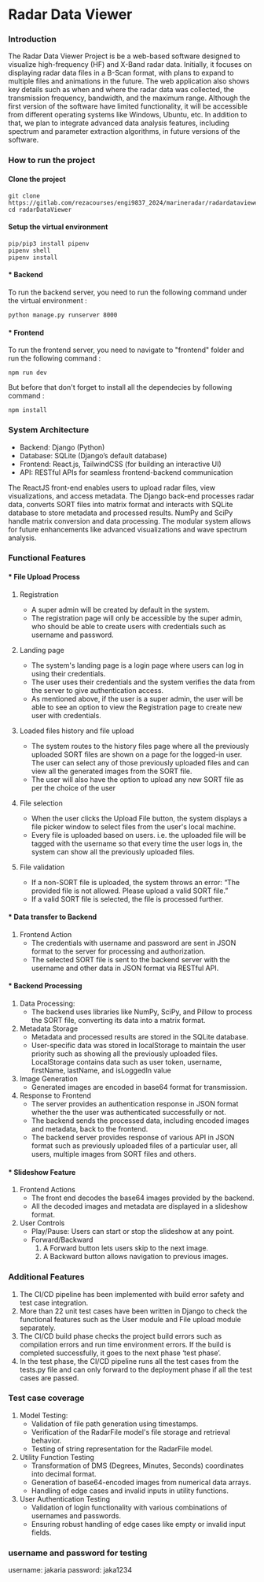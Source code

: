# Radar Data Viewer

### Introduction

The Radar Data Viewer Project is be a web-based software designed to visualize high-frequency (HF) and X-Band radar data. Initially, it focuses on displaying radar data files in a B-Scan format, with plans to expand to multiple files and animations in the future. The web application also shows key details such as when and where the radar data was collected, the transmission frequency, bandwidth, and the maximum range. Although the first version of the software have limited functionality, it will be accessible from different operating systems like Windows, Ubuntu, etc. In addition to that, we plan to integrate advanced data analysis features, including spectrum and parameter extraction algorithms, in future versions of the software.

### How to run the project

#### Clone the project

```
git clone https://gitlab.com/rezacourses/engi9837_2024/marineradar/radardataviewerapp.git
cd radarDataViewer
```

#### Setup the virtual environment

```
pip/pip3 install pipenv
pipenv shell
pipenv install
```

#### \* Backend

To run the backend server, you need to run the following command under the virtual environment :

```
python manage.py runserver 8000
```

#### \* Frontend

To run the frontend server, you need to navigate to "frontend" folder and run the following command :

```
npm run dev
```
But before that don't forget to install all the dependecies by following command :

```
npm install
```

### System Architecture

-    Backend: Django (Python)
-    Database: SQLite (Django’s default database)
-    Frontend: React.js, TailwindCSS (for building an interactive UI)
-    API: RESTful APIs for seamless frontend-backend communication

The ReactJS front-end enables users to upload radar files, view visualizations, and access metadata. The Django back-end processes radar data, converts SORT files into matrix format and interacts with SQLite database to store metadata and processed results. NumPy and SciPy handle matrix conversion and data processing. The modular system allows for future enhancements like advanced visualizations and wave spectrum analysis.

### Functional Features

#### \* File Upload Process

1. Registration
     - A super admin will be created by default in the system.
     - The registration page will only be accessible by the super admin, who should be able to create users with credentials such as username and password.
2. Landing page
     - The system's landing page is a login page where users can log in using their credentials.
     - The user uses their credentials and the system verifies the data from the server to give authentication access.
     - As mentioned above, if the user is a super admin, the user will be able to see an option to view the Registration page to create new user with credentials.
3. Loaded files history and file upload

     - The system routes to the history files page where all the previously uploaded SORT files are shown on a page for the logged-in user. The user can select any of those previously uploaded files and can view all the generated images from the SORT file.
     - The user will also have the option to upload any new SORT file as per the choice of the user

4. File selection
     - When the user clicks the Upload File button, the system displays a file picker window to select files from the user's local machine.
     - Every file is uploaded based on users. i.e. the uploaded file will be tagged with the username so that every time the user logs in, the system can show all the previously uploaded files.
5. File validation
     - If a non-SORT file is uploaded, the system throws an error: “The provided file is not allowed. Please upload a valid SORT file.”
     - If a valid SORT file is selected, the file is processed further.

#### \* Data transfer to Backend

1. Frontend Action
     - The credentials with username and password are sent in JSON format to the server for processing and authorization.
     - The selected SORT file is sent to the backend server with the username and other data in JSON format via RESTful API.

#### \* Backend Processing

1. Data Processing:
     - The backend uses libraries like NumPy, SciPy, and Pillow to process the SORT file, converting its data into a matrix format.
2. Metadata Storage
     - Metadata and processed results are stored in the SQLite database.
     - User-specific data was stored in localStorage to maintain the user priority such as showing all the previously uploaded files. LocalStorage contains data such as user token, username, firstName, lastName, and isLoggedIn value
3. Image Generation
     - Generated images are encoded in base64 format for transmission.
4. Response to Frontend
     - The server provides an authentication response in JSON format whether the the user was authenticated successfully or not.
     - The backend sends the processed data, including encoded images and metadata, back to the frontend.
     - The backend server provides response of various API in JSON format such as previously uploaded files of a particular user, all users, multiple images from SORT files and others.

#### \* Slideshow Feature

1. Frontend Actions
     - The front end decodes the base64 images provided by the backend.
     - All the decoded images and metadata are displayed in a slideshow format.
2. User Controls
     - Play/Pause: Users can start or stop the slideshow at any point.
     - Forward/Backward
          1. A Forward button lets users skip to the next image.
          2. A Backward button allows navigation to previous images.

### Additional Features

1. The CI/CD pipeline has been implemented with build error safety and test case integration.
2. More than 22 unit test cases have been written in Django to check the functional features such as the User module and File upload module separately.
3. The CI/CD build phase checks the project build errors such as compilation errors and run time environment errors. If the build is completed successfully, it goes to the next phase ‘test phase’.
4. In the test phase, the CI/CD pipeline runs all the test cases from the tests.py file and can only forward to the deployment phase if all the test cases are passed.

### Test case coverage

1. Model Testing:
     - Validation of file path generation using timestamps.
     - Verification of the RadarFile model's file storage and retrieval behavior.
     - Testing of string representation for the RadarFile model.
2. Utility Function Testing
     - Transformation of DMS (Degrees, Minutes, Seconds) coordinates into decimal format.
     - Generation of base64-encoded images from numerical data arrays.
     - Handling of edge cases and invalid inputs in utility functions.
3. User Authentication Testing
     - Validation of login functionality with various combinations of usernames and passwords.
     - Ensuring robust handling of edge cases like empty or invalid input fields.

### username and password for testing
username: jakaria
password: jaka1234